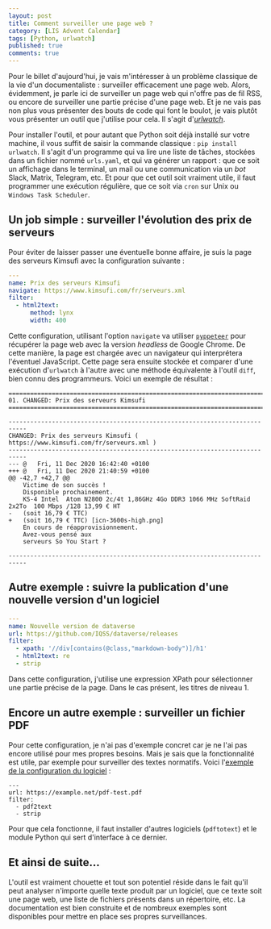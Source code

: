 ```yaml
---
layout: post
title: Comment surveiller une page web ?
category: [LIS Advent Calendar]
tags: [Python, urlwatch]
published: true
comments: true
--- 
```


Pour le billet d'aujourd'hui, je vais m'intéresser à un problème
classique de la vie d'un documentaliste : surveiller efficacement une
page web. Alors, évidemment, je parle ici de surveiller un page web
qui n'offre pas de fil RSS, ou encore de surveiller une partie précise
d'une page web. Et je ne vais pas non plus vous présenter des bouts de
code qui font le boulot, je vais plutôt vous présenter un outil que
j'utilise pour cela. Il s'agit
d'[*urlwatch*](https://urlwatch.readthedocs.io/). 

Pour installer l'outil, et pour autant que Python soit déjà installé
sur votre machine, il vous suffit de saisir la commande classique :
`pip install urlwatch`. Il s'agit d'un programme qui va lire une liste
de tâches, stockées dans un fichier nommé `urls.yaml`, et qui va
générer un rapport : que ce soit un affichage dans le terminal, un
mail ou une communication via un *bot* Slack, Matrix, Telegram,
etc. Et pour que cet outil soit vraiment utile, il faut programmer une
exécution régulière, que ce soit via `cron` sur Unix ou `Windows Task
Scheduler`. 

## Un job simple : surveiller l'évolution des prix de serveurs

Pour éviter de laisser passer une éventuelle bonne affaire, je suis la
page des serveurs Kimsufi avec la configuration suivante :

```yaml
---
name: Prix des serveurs Kimsufi
navigate: https://www.kimsufi.com/fr/serveurs.xml
filter:
  - html2text:
      method: lynx
      width: 400
```

Cette configuration, utilisant l'option `navigate` va utiliser
[`pyppeteer`](https://pypi.org/project/pyppeteer/) pour récupérer la
page web avec la version *headless* de Google Chrome. De cette
manière, la page est chargée avec un navigateur qui interprétera
l'éventuel JavaScript. Cette page sera ensuite stockée et comparer
d'une exécution d'`urlwatch` à l'autre avec une méthode équivalente à
l'outil `diff`, bien connu des programmeurs. Voici un exemple de
résultat : 

```text
===========================================================================
01. CHANGED: Prix des serveurs Kimsufi
===========================================================================

---------------------------------------------------------------------------
CHANGED: Prix des serveurs Kimsufi ( https://www.kimsufi.com/fr/serveurs.xml )
---------------------------------------------------------------------------
--- @   Fri, 11 Dec 2020 16:42:40 +0100
+++ @   Fri, 11 Dec 2020 21:40:59 +0100
@@ -42,7 +42,7 @@
    Victime de son succès !
    Disponible prochainement.
    KS-4 Intel  Atom N2800 2c/4t 1,86GHz 4Go DDR3 1066 MHz SoftRaid  2x2To  100 Mbps /128 13,99 € HT
-   (soit 16,79 € TTC)
+   (soit 16,79 € TTC) [icn-3600s-high.png]
    En cours de réapprovisionnement.
    Avez-vous pensé aux
    serveurs So You Start ?

---------------------------------------------------------------------------
```

## Autre exemple : suivre la publication d'une nouvelle version d'un logiciel

```yaml
---
name: Nouvelle version de dataverse
url: https://github.com/IQSS/dataverse/releases
filter:
  - xpath: '//div[contains(@class,"markdown-body")]/h1'
  - html2text: re
  - strip
```

Dans cette configuration, j'utilise une expression XPath pour
sélectionner une partie précise de la page. Dans le cas présent, les
titres de niveau 1.

## Encore un autre exemple : surveiller un fichier PDF

Pour cette configuration, je n'ai pas d'exemple concret car je ne l'ai
pas encore utilisé pour mes propres besoins. Mais je sais que la
fonctionnalité est utile, par exemple pour surveiller des textes
normatifs. Voici l'[exemple de la configuration du
logiciel](https://urlwatch.readthedocs.io/en/latest/filters.html#filtering-pdf-documents)
:

```
---
url: https://example.net/pdf-test.pdf
filter:
  - pdf2text
  - strip
```

Pour que cela fonctionne, il faut installer d'autres logiciels
(`pdftotext`) et le module Python qui sert d'interface à ce dernier.

## Et ainsi de suite...

L'outil est vraiment chouette et tout son potentiel réside dans le
fait qu'il peut analyser n'importe quelle texte produit par un
logiciel, que ce texte soit une page web, une liste de fichiers
présents dans un répertoire, etc. La documentation est bien construite
et de nombreux exemples sont disponibles pour mettre en place ses
propres surveillances.
